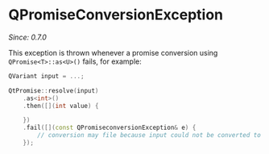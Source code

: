 # QPromiseConversionException

*Since: 0.7.0*

This exception is thrown whenever a promise conversion using `QPromise<T>::as<U>()` fails, for 
example: 

```cpp
QVariant input = ...;

QtPromise::resolve(input)
    .as<int>()
    .then([](int value) {

    })
    .fail([](const QPromiseconversionException& e) {
        // conversion may file because input could not be converted to number
    });
```
